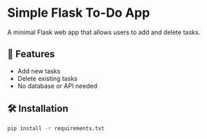 # Simple Flask To-Do App

A minimal Flask web app that allows users to add and delete tasks. 

## 🚀 Features

- Add new tasks
- Delete existing tasks
- No database or API needed

## 🛠️ Installation

```bash
pip install -r requirements.txt
